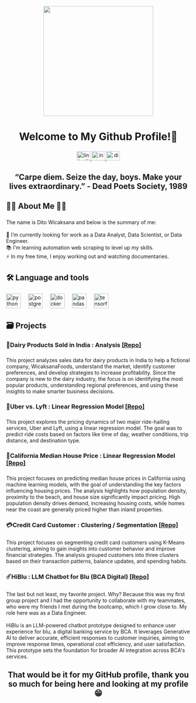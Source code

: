 <div align="center">
  <img height="300" src="https://i.giphy.com/media/v1.Y2lkPTc5MGI3NjExNTUzeWRhNjR2MGRleWxqYWp1bDJ4aXU2NWppcjIzY2loaTljZ21tdCZlcD12MV9pbnRlcm5hbF9naWZfYnlfaWQmY3Q9Zw/xTiIzJSKB4l7xTouE8/giphy.gif"  />
</div>

###

<h1 align="center">Welcome to My Github Profile!🚀</h1>

###

<div align="center">
  <a href="https://www.linkedin.com/in/dito-wicaksana-prasetya-b112ba304/" target="_blank">
  <img src="https://raw.githubusercontent.com/maurodesouza/profile-readme-generator/master/src/assets/icons/social/linkedin/default.svg" width="37" height="25" alt="linkedin logo"  />
  </a>
  <a href="https://www.instagram.com/ditoowp/?hl=en" target="_blank">
    <img src="https://raw.githubusercontent.com/maurodesouza/profile-readme-generator/master/src/assets/icons/social/instagram/default.svg" width="37" height="25" alt="instagram logo"  />
  </a>
  <a href="discordapp.com/users/415825401776963584" target="_blank">
    <img src="https://raw.githubusercontent.com/maurodesouza/profile-readme-generator/master/src/assets/icons/social/discord/default.svg" width="37" height="25" alt="discord logo"  />
  </a>
</div>

###

<h2 align="center">“Carpe diem. Seize the day, boys. Make your lives extraordinary.” - Dead Poets Society, 1989</h2>

###

<h2 align="left">👩‍💻  About Me 👨‍🌾</h2>

###

<p align="left">The name is Dito Wicaksana and below is the summary of me:<br><br>🔭 I’m currently looking for work as a Data Analyst, Data Scientist, or Data Engineer.<br>📚 I'm learning automation web scraping to level up my skills.<br>⚡ In my free time, I enjoy working out and watching documentaries.</p>

###

<h2 align="left">🛠 Language and tools</h2>

###

<div align="left">
  <img src="https://cdn.jsdelivr.net/gh/devicons/devicon/icons/python/python-original.svg" height="40" alt="python logo"  />
  <img width="12" />
  <img src="https://cdn.jsdelivr.net/gh/devicons/devicon/icons/postgresql/postgresql-plain.svg" height="40" alt="postgresql logo"  />
  <img width="12" />
  <img src="https://cdn.jsdelivr.net/gh/devicons/devicon/icons/docker/docker-plain-wordmark.svg" height="40" alt="docker logo"  />
  <img width="12" />
  <img src="https://cdn.jsdelivr.net/gh/devicons/devicon/icons/pandas/pandas-original.svg" height="40" alt="pandas logo"  />
  <img width="12" />
  <img src="https://cdn.jsdelivr.net/gh/devicons/devicon/icons/tensorflow/tensorflow-original.svg" height="40" alt="tensorflow logo"  />
</div>

###

<h2 align="left">🗃️ Projects</h2>

###

<h3 align="left">🐄Dairy Products Sold in India : Analysis <a href="https://github.com/ditoowp/dairy-product-analysis" target="_blank">[Repo]</a></h3>

###

<p align="left">This project analyzes sales data for dairy products in India to help a fictional company, WicaksanaFoods, understand the market, identify customer preferences, and develop strategies to increase profitability. Since the company is new to the dairy industry, the focus is on identifying the most popular products, understanding regional preferences, and using these insights to make smarter business decisions.</p>

###

<h3 align="left">🚖Uber vs. Lyft : Linear Regression Model <a href="https://github.com/ditoowp/ride-hailing-linreg" target="_blank">[Repo]</a></h3>

###

<p align="left">This project explores the pricing dynamics of two major ride-hailing services, Uber and Lyft, using a linear regression model. The goal was to predict ride costs based on factors like time of day, weather conditions, trip distance, and destination type.</p>

###

<h3 align="left">🏡California Median House Price : Linear Regression Model <a href="https://github.com/ditoowp/house-medprice-linreg" target="_blank">[Repo]</a></h3>

###

<p align="left">This project focuses on predicting median house prices in California using machine learning models, with the goal of understanding the key factors influencing housing prices. The analysis highlights how population density, proximity to the beach, and house size significantly impact pricing. High population density drives demand, increasing housing costs, while homes near the coast are generally priced higher than inland properties.</p>

###

<h3 align="left">💳Credit Card Customer : Clustering / Segmentation <a href="https://github.com/ditoowp/credit-card-customer-clustering" target="_blank">[Repo]</a></h3>

###

<p align="left">This project focuses on segmenting credit card customers using K-Means clustering, aiming to gain insights into customer behavior and improve financial strategies. The analysis grouped customers into three clusters based on their transaction patterns, balance updates, and spending habits.</p>

###

<h3 align="left">☄️HiBlu : LLM Chatbot for Blu (BCA Digital) <a href="https://github.com/ditoowp/hiblu_llm_chatbot" target="_blank">[Repo]</a></h3>

###

<p align="left">The last but not least, my favorite project. Why? Because this was my first group project and I had the opportunity to collaborate with my teammates, who were my friends I met during the bootcamp, which I grow close to. My role here was as a Data Engineer.<br><br>HiBlu is an LLM-powered chatbot prototype designed to enhance user experience for blu, a digital banking service by BCA. It leverages Generative AI to deliver accurate, efficient responses to customer inquiries, aiming to improve response times, operational cost efficiency, and user satisfaction. This prototype sets the foundation for broader AI integration across BCA's services.</p>

###

<h2 align="center">That would be it for my GitHub profile, thank you so much for being here and looking at my profile😁</h2>

###
